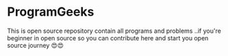 # ProgramGeeks
This is open source repository contain all programs and problems ..if you're beginner in open source so you can contribute here and start you open source journey 😍😍
